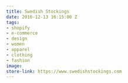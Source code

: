 ```yaml
---
title: Swedish Stockings
date: 2016-12-13 16:15:00 Z
tags:
- shopify
- e-commerce
- design
- women
- apparel
- clothing
- fashion
image: 
store-link: https://www.swedishstockings.com
---
```


